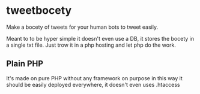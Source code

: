 # tweetbocety
Make a bocety of tweets for your human bots to tweet easily.

Meant to to be hyper simple it doesn't even use a DB, it stores the bocety in a single txt file. Just trow it in a php hosting and let php do the work.

## Plain PHP
It's made on pure PHP without any framework on purpose in this way it should be easily deployed everywhere, it doesn't even uses .htaccess

